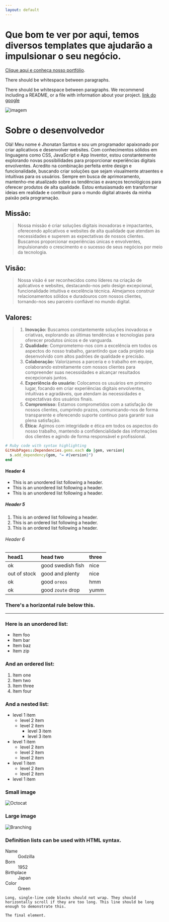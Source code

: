 ```yaml
---
layout: default
---
```


# Que bom te ver por aqui, temos diversos templates que ajudarão a impulsionar o seu negócio.

[Clique aqui e conheça nosso portfólio](./another-page.html).

There should be whitespace between paragraphs.

There should be whitespace between paragraphs. We recommend including a README, or a file with information about your project.
[link do google](http://www.google.com.br)

![imagem](assets/image/github-button.png)

# Sobre o desenvolvedor

Olá! Meu nome é Jhonatan Santos e sou um programador apaixonado por criar aplicativos e desenvolver websites. Com conhecimentos sólidos em linguagens como CSS, JavaScript e App Inventor, estou constantemente explorando novas possibilidades para proporcionar experiências digitais envolventes. Acredito na combinação perfeita entre design e funcionalidade, buscando criar soluções que sejam visualmente atraentes e intuitivas para os usuários. Sempre em busca de aprimoramento, mantenho-me atualizado sobre as tendências e avanços tecnológicos para oferecer produtos de alta qualidade. Estou entusiasmado em transformar ideias em realidade e contribuir para o mundo digital através da minha paixão pela programação.

## Missão:

> Nossa missão é criar soluções digitais inovadoras e impactantes, oferecendo aplicativos e websites de alta qualidade que atendam às necessidades e superem as expectativas de nossos clientes. Buscamos proporcionar experiências únicas e envolventes, impulsionando o crescimento e o sucesso de seus negócios por meio da tecnologia.

## Visão:

>Nossa visão é ser reconhecidos como líderes na criação de aplicativos e websites, destacando-nos pelo design excepcional, funcionalidade intuitiva e excelência técnica. Almejamos construir relacionamentos sólidos e duradouros com nossos clientes, tornando-nos seu parceiro confiável no mundo digital.

## Valores:

>1. **Inovação:** Buscamos constantemente soluções inovadoras e criativas, explorando as últimas tendências e tecnologias para oferecer produtos únicos e de vanguarda.
>2. **Qualidade:** Comprometemo-nos com a excelência em todos os aspectos do nosso trabalho, garantindo que cada projeto seja desenvolvido com altos padrões de qualidade e precisão.
>3. **Colaboração:** Valorizamos a parceria e o trabalho em equipe, colaborando estreitamente com nossos clientes para compreender suas necessidades e alcançar resultados excepcionais juntos.
>4. **Experiência do usuário:** Colocamos os usuários em primeiro lugar, focando em criar experiências digitais envolventes, intuitivas e agradáveis, que atendam às necessidades e expectativas dos usuários finais.
>5. **Compromisso:** Estamos comprometidos com a satisfação de nossos clientes, cumprindo prazos, comunicando-nos de forma transparente e oferecendo suporte contínuo para garantir sua plena satisfação.
>6. **Ética:** Agimos com integridade e ética em todos os aspectos do nosso trabalho, mantendo a confidencialidade das informações dos clientes e agindo de forma responsável e profissional.

```ruby
# Ruby code with syntax highlighting
GitHubPages::Dependencies.gems.each do |gem, version|
  s.add_dependency(gem, "= #{version}")
end
```

#### Header 4

*   This is an unordered list following a header.
*   This is an unordered list following a header.
*   This is an unordered list following a header.

##### Header 5

1.  This is an ordered list following a header.
2.  This is an ordered list following a header.
3.  This is an ordered list following a header.

###### Header 6

| head1        | head two          | three |
|:-------------|:------------------|:------|
| ok           | good swedish fish | nice  |
| out of stock | good and plenty   | nice  |
| ok           | good `oreos`      | hmm   |
| ok           | good `zoute` drop | yumm  |

### There's a horizontal rule below this.

* * *

### Here is an unordered list:

*   Item foo
*   Item bar
*   Item baz
*   Item zip

### And an ordered list:

1.  Item one
1.  Item two
1.  Item three
1.  Item four

### And a nested list:

- level 1 item
  - level 2 item
  - level 2 item
    - level 3 item
    - level 3 item
- level 1 item
  - level 2 item
  - level 2 item
  - level 2 item
- level 1 item
  - level 2 item
  - level 2 item
- level 1 item

### Small image

![Octocat](https://github.githubassets.com/images/icons/emoji/octocat.png)

### Large image

![Branching](https://guides.github.com/activities/hello-world/branching.png)


### Definition lists can be used with HTML syntax.

<dl>
<dt>Name</dt>
<dd>Godzilla</dd>
<dt>Born</dt>
<dd>1952</dd>
<dt>Birthplace</dt>
<dd>Japan</dd>
<dt>Color</dt>
<dd>Green</dd>
</dl>

```
Long, single-line code blocks should not wrap. They should horizontally scroll if they are too long. This line should be long enough to demonstrate this.
```

```
The final element.
```
